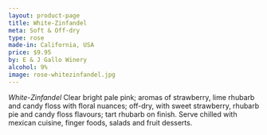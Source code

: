 ```yaml
---
layout: product-page
title: White-Zinfandel
meta: Soft & Off-dry
type: rose
made-in: California, USA
price: $9.95
by: E & J Gallo Winery
alcohol: 9%
image: rose-whitezinfandel.jpg
---
```


*White-Zinfandel* Clear bright pale pink; aromas of strawberry, lime rhubarb and candy floss with floral nuances; off-dry, with sweet strawberry, rhubarb pie and candy floss flavours; tart rhubarb on finish. Serve chilled with mexican cuisine, finger foods, salads and fruit desserts. 
